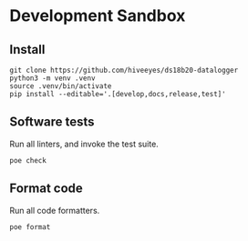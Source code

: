 # Development Sandbox

## Install
```shell
git clone https://github.com/hiveeyes/ds18b20-datalogger
python3 -m venv .venv
source .venv/bin/activate
pip install --editable='.[develop,docs,release,test]'
```

## Software tests
Run all linters, and invoke the test suite.
```shell
poe check
```

## Format code
Run all code formatters.
```shell
poe format
```
